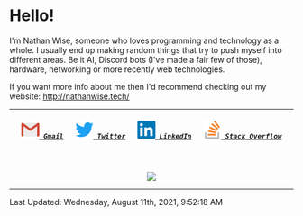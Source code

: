 <!--About Me--->


<!--Tools/Languages--->
<h1> Hello! </h1>
<p>I'm Nathan Wise, someone who loves programming and technology as a whole. I usually end up making random things that try to push myself into different areas. Be it AI, Discord bots (I've made a fair few of those), hardware, networking or more recently web technologies.

If you want more info about me then I'd recommend checking out my website: http://nathanwise.tech/</p>

---

<!--Contacts--->
<h5 align="center">
	<code><a href="mailto:nathan88wise@gmail.com"><img alt="Gmail" width=32 src="res/gmail.svg"> Gmail</a></code>
	&emsp;
	<code><a href="https://twitter.com/WiseNatDev" title="Twitter Profile"><img alt="Twitter" width=32 src="res/twitter.svg"> Twitter</a></code>
	&emsp;
	<code><a href="https://www.linkedin.com/in/nathan-w-5592ba1b5/" title="LinkedIn Profile"><img alt="LinkedIn" width=32 src="res/linkedin.svg"> LinkedIn</a></code>
	&emsp;
	<code><a href="https://stackoverflow.com/users/11125378/wisenat" title="Stack Overflow Profile"><img alt="Stack Overflow" width=32 src="res/stackoverflow.svg"> Stack Overflow</a></code>
</h5>

<!--GitHub Stats--->
&emsp;
<p align="center">
	<a href="https://github.com/anuraghazra/github-readme-stats">
		<img align="center" src="https://github-readme-stats.vercel.app/api?username=WiseNat&count_private=true&show_icons=true&title_color=009356&icon_color=75B79A&bg_color=F3F4F4&hide_border=true" />
	</a>
</p>

---

<!--GitHub Recent Activity--->

<!--RECENT_ACTIVITY:start-->

<!--RECENT_ACTIVITY:end-->

<!--RECENT_ACTIVITY:last_update-->
Last Updated: Wednesday, August 11th, 2021, 9:52:18 AM
<!--RECENT_ACTIVITY:last_update_end-->

<!--**WiseNat/WiseNat** is a ✨ _special_ ✨ repository because its `README.md` (this file) appears on your GitHub profile.-->
